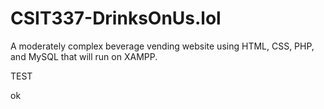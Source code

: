# CSIT337-DrinksOnUs.lol
A moderately complex beverage vending website using HTML, CSS, PHP, and MySQL that will run on XAMPP. 

TEST

ok
